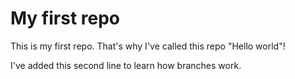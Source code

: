 # My first repo

This is my first repo. That's why I've called this repo "Hello world"!

I've added this second line to learn how branches work.
